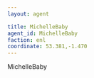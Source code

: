 ```yaml
---
layout: agent

title: MichelleBaby
agent_id: MichelleBaby 
faction: enl
coordinate: 53.381,-1.470 
---
```


MichelleBaby
